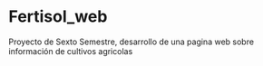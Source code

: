 # Fertisol_web
Proyecto de Sexto Semestre, desarrollo de una pagina web sobre información de cultivos agricolas
